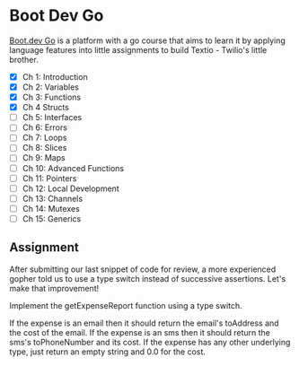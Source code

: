 # Boot Dev Go

[Boot.dev Go](boot.dev) is a platform with a go course that aims to learn it by applying language features into little assignments to build Textio - Twilio's little brother. 

- [x] Ch 1: Introduction
- [x] Ch 2: Variables
- [x] Ch 3: Functions
- [x] Ch 4 Structs
- [ ] Ch 5: Interfaces
- [ ] Ch 6: Errors
- [ ] Ch 7: Loops
- [ ] Ch 8: Slices
- [ ] Ch 9: Maps
- [ ] Ch 10: Advanced Functions
- [ ] Ch 11: Pointers
- [ ] Ch 12: Local Development
- [ ] Ch 13: Channels
- [ ] Ch 14: Mutexes
- [ ] Ch 15: Generics

## Assignment

After submitting our last snippet of code for review, a more experienced gopher told us to use a type switch instead of successive assertions. Let's make that improvement!

Implement the getExpenseReport function using a type switch.

If the expense is an email then it should return the email's toAddress and the cost of the email.
If the expense is an sms then it should return the sms's toPhoneNumber and its cost.
If the expense has any other underlying type, just return an empty string and 0.0 for the cost.